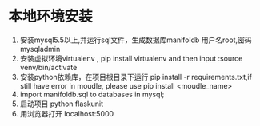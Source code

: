 
# 本地环境安装
1. 安装mysql5.5以上,并运行sql文件，生成数据库manifoldb  用户名root,密码 mysqladmin
2. 安装虚拟环境virtualenv , pip install virtualenv and then input :source venv/bin/activate
3. 安装python依赖库，在项目根目录下运行  pip install -r requirements.txt,if still have error in moudle, please use pip install <moudle_name>
4. import manifoldb.sql to databases in mysql;
5. 启动项目 python flaskunit
6. 用浏览器打开  localhost:5000
  